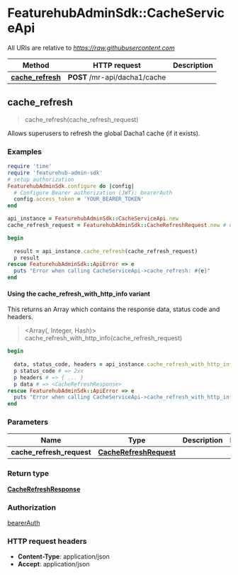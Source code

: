 # FeaturehubAdminSdk::CacheServiceApi

All URIs are relative to *https://raw.githubusercontent.com*

| Method | HTTP request | Description |
| ------ | ------------ | ----------- |
| [**cache_refresh**](CacheServiceApi.md#cache_refresh) | **POST** /mr-api/dacha1/cache |  |


## cache_refresh

> <CacheRefreshResponse> cache_refresh(cache_refresh_request)



Allows superusers to refresh the global Dacha1 cache (if it exists).

### Examples

```ruby
require 'time'
require 'featurehub-admin-sdk'
# setup authorization
FeaturehubAdminSdk.configure do |config|
  # Configure Bearer authorization (JWT): bearerAuth
  config.access_token = 'YOUR_BEARER_TOKEN'
end

api_instance = FeaturehubAdminSdk::CacheServiceApi.new
cache_refresh_request = FeaturehubAdminSdk::CacheRefreshRequest.new # CacheRefreshRequest | 

begin
  
  result = api_instance.cache_refresh(cache_refresh_request)
  p result
rescue FeaturehubAdminSdk::ApiError => e
  puts "Error when calling CacheServiceApi->cache_refresh: #{e}"
end
```

#### Using the cache_refresh_with_http_info variant

This returns an Array which contains the response data, status code and headers.

> <Array(<CacheRefreshResponse>, Integer, Hash)> cache_refresh_with_http_info(cache_refresh_request)

```ruby
begin
  
  data, status_code, headers = api_instance.cache_refresh_with_http_info(cache_refresh_request)
  p status_code # => 2xx
  p headers # => { ... }
  p data # => <CacheRefreshResponse>
rescue FeaturehubAdminSdk::ApiError => e
  puts "Error when calling CacheServiceApi->cache_refresh_with_http_info: #{e}"
end
```

### Parameters

| Name | Type | Description | Notes |
| ---- | ---- | ----------- | ----- |
| **cache_refresh_request** | [**CacheRefreshRequest**](CacheRefreshRequest.md) |  |  |

### Return type

[**CacheRefreshResponse**](CacheRefreshResponse.md)

### Authorization

[bearerAuth](../README.md#bearerAuth)

### HTTP request headers

- **Content-Type**: application/json
- **Accept**: application/json

